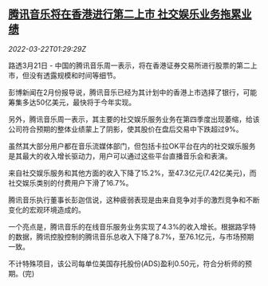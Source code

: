 <!--1647914462000-->
[腾讯音乐将在香港进行第二上市 社交娱乐业务拖累业绩](https://cn.reuters.com/article/tme-hk-listing-0321-mon-idCNKCS2LJ03N)
------

<div><i>2022-03-22T01:29:29Z</i></div><p>路透3月21日 - 中国的腾讯音乐周一表示，将在香港证券交易所进行股票的第二上市，但没有透露规模和时间等细节。</p><p>彭博新闻在2月份报导说，腾讯音乐已经为其计划中的香港上市选择了银行，可能筹集多达50亿美元，最快将于今年实现。</p><p>另外，腾讯音乐周一表示，其主要的社交娱乐服务业务在第四季度出现萎缩，给该公司符合预期的整体业绩蒙上了阴影，使其股价在盘后交易中下跌超过9%。</p><p>虽然其大部分用户都在音乐流媒体部门，但包括卡拉OK平台在内的社交娱乐服务是其最大的收入增长驱动力，用户可以通过这些平台直播音乐会和表演。</p><p>来自社交娱乐服务和其他方面的收入下降了15.2%，至47.3亿元(7.42亿美元)，而社交娱乐类别的付费用户下滑了16.7%。</p><p>腾讯音乐执行董事长彭迦信说，这种疲弱表现是由来自竞争对手的激烈竞争和不断变化的宏观环境造成的。</p><p>一个亮点是，腾讯音乐的在线音乐服务业务实现了4.3%的收入增长。根据路孚特的数据，腾讯控股控制的腾讯音乐总收入下降了8.7%，至76.1亿元，与市场预期一致。</p><p>不计特殊项目，该公司每单位美国存托股份(ADS)盈利0.50元，符合分析师的预期。(完)</p>
